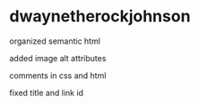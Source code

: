 # dwaynetherockjohnson

organized semantic html 

added image alt attributes

comments in css and html

fixed title and link id

